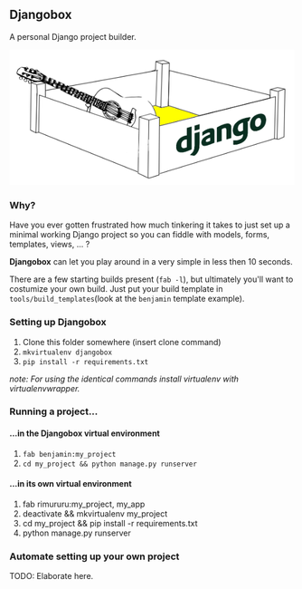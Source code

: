 Djangobox 
---------
A personal Django project builder.

![Djangobox](.misc/djangobox_logo.png)

### Why?
Have you ever gotten frustrated how much tinkering it takes to just set up a minimal working Django project so you can fiddle with models, forms, templates, views, ... ?

**Djangobox** can let you play around in a very simple in less then 10 seconds.

There are a few starting builds present (`fab -l`), but ultimately you'll want to costumize your own build. Just put your build template in `tools/build_templates`(look at the `benjamin` template example). 

### Setting up Djangobox
1. Clone this folder somewhere (insert clone command)
2. `mkvirtualenv djangobox`
3. `pip install -r requirements.txt`

*note: For using the identical commands install virtualenv with virtualenvwrapper.*

### Running a project...
#### ...in the Djangobox virtual environment
1. `fab benjamin:my_project`
2. `cd my_project && python manage.py runserver`

#### ...in its own virtual environment
1. fab rimururu:my_project, my_app
2. deactivate && mkvirtualenv my_project
3. cd my_project && pip install -r requirements.txt
4. python manage.py runserver


### Automate setting up your own project 
TODO: Elaborate here.

